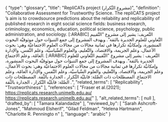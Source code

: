 {
    "type": "glossary",
    "title": "RepliCATs project (مشروع التِّكرار)",
    "definition": "Collaborative Assessment for Trustworthy Science. The repliCATS project ’s aim is to crowdsource predictions about the reliability and replicability of published research in eight social science fields: business research, criminology, economics, education, political science, psychology, public administration, and sociology. [:ARABIC] التَّعريف: يشير إلى مشروع \"التَّقييم التَّعاوني للعلوم الجديرة بالثقة\". ويهدف المشروع إلى جمع التنبؤات حول موثوقيَّة البحوث المنشورة، وإمكانيَّة تكرارها في ثمانية مجالات من مجالات العلوم الاجتماعيَّة وهي: بحوث الأعمال، وعلم الجريمة، والاقتصاد، والتَّعليم، والعلوم السِّياسيَّة، وعلم النَّفس، والإدارة العامّة، وعلم الاجتماع. [:ARABIC] التَّعريف : يشير إلى مشروع \"التَّقييم التَّعاوني للعلوم الجديرة بالثقة\". ويهدف المشروع إلى جمع التنبؤات حول موثوقيَّة البحوث المنشورة، وإمكانيَّة تكرارها في ثمانية مجالات من مجالات العلوم الاجتماعيَّة وهي: بحوث الأعمال، وعلم الجريمة، والاقتصاد، والتَّعليم، والعلوم السِّياسيَّة، وعلم النَّفس، والإدارة العامّة، وعلم الاجتماع. المصطلحات ذات الصِّلة: قابليَّة التِّكرار ، الجدارة بالثِّقة. المصطلحات ذات الصِّلة: قابليَّة التِّكرار ، الجدارة بالثِّقة .",
    "related_terms": [
        "Replicability",
        "Trustworthiness"
    ],
    "references": [
        "Fraser et al.(2021); https://replicats.research.unimelb.edu.au/ https://replicats.research.unimelb.edu.au/"
    ],
    "alt_related_terms": [
        null
    ],
    "drafted_by": [
        "Tamara Kalandadze"
    ],
    "reviewed_by": [
        "Sarah Ashcroft-Jones",
        "Mahmoud Elsherif",
        "Gilad Feldman",
        "Helena Hartmann",
        "Charlotte R. Penningto n"
    ],
    "language": "arabic"
}